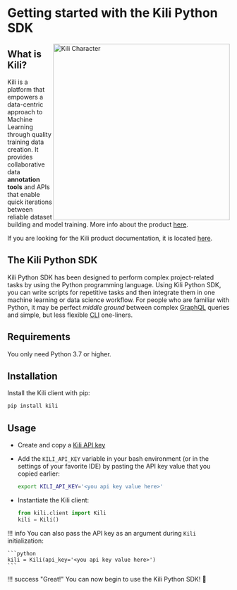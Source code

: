 # Getting started with the Kili Python SDK

<img src="assets/Kili_Core_Illustration_Interact.png" alt="Kili Character" align="right" style="height:400px;"/>

## What is Kili?

Kili is a platform that empowers a data-centric approach to Machine Learning through quality training data creation. It provides collaborative data **annotation tools** and APIs that enable quick iterations between reliable dataset building and model training. More info about the product [here](https://kili-technology.com/platform/label-annotate).

If you are looking for the Kili product documentation, it is located [here](https://docs.kili-technology.com/docs).

## The Kili Python SDK

Kili Python SDK has been designed to perform complex project-related tasks by using the Python programming language. Using Kili Python SDK, you can write scripts for repetitive tasks and then integrate them in one machine learning or data science workflow. For people who are familiar with Python, it may be perfect _middle ground_ between complex [GraphQL](https://docs.kili-technology.com/docs/kili-api) queries and simple, but less flexible [CLI](https://python-sdk-docs.kili-technology.com/latest/cli/) one-liners.

## Requirements

You only need Python 3.7 or higher.

## Installation

Install the Kili client with pip:

```bash
pip install kili
```

## Usage

- Create and copy a [Kili API key](https://docs.kili-technology.com/docs/creating-an-api-key)
- Add the `KILI_API_KEY` variable in your bash environment (or in the settings of your favorite IDE) by pasting the API key value that you copied earlier:

  ```bash
  export KILI_API_KEY='<you api key value here>'
  ```

- Instantiate the Kili client:

  ```python
  from kili.client import Kili
  kili = Kili()
  ```

!!! info
    You can also pass the API key as an argument during `Kili` initialization:

    ```python
    kili = Kili(api_key='<you api key value here>')
    ```

!!! success "Great!"
    You can now begin to use the Kili Python SDK! 🎉
